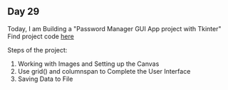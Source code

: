## Day 29

Today, I am Building a "Password Manager GUI App project with Tkinter"
Find project code [here](day29.py)

Steps of the project:

1. Working with Images and Setting up the Canvas
2. Use grid() and columnspan to Complete the User Interface
3. Saving Data to File

